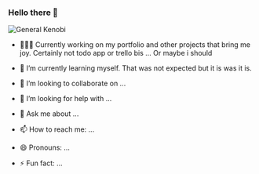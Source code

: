 ### Hello there 👋


![General Kenobi]([https://tenor.com/view/hello-there-general-kenobi-gif-18841535)


<!--
**LeoGrouet/LeoGrouet** is a ✨ _special_ ✨ repository because its `README.md` (this file) appears on your GitHub profile.
-->


- 👨🏻‍💻 Currently working on my portfolio and other projects that bring me joy. Certainly not todo app or trello bis ... Or maybe i should 
  
- 🌱 I’m currently learning myself. That was not expected but it is was it is.
  
- 👯 I’m looking to collaborate on ...
- 🤔 I’m looking for help with ...
- 💬 Ask me about ...
- 📫 How to reach me: ...
- 😄 Pronouns: ...
- ⚡ Fun fact: ...

